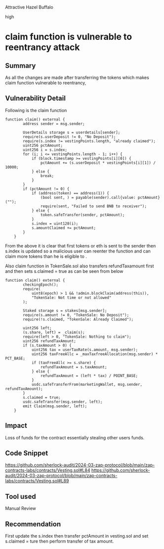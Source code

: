 Attractive Hazel Buffalo

high

# claim function is vulnerable to reentrancy attack

## Summary
As all the changes are made after transferring the tokens which makes claim function vulnerable to reentrancy,
## Vulnerability Detail
Following is the claim function 
```solidity
function claim() external {
        address sender = msg.sender;

        UserDetails storage s = userdetails[sender];
        require(s.userDeposit != 0, "No Deposit");
        require(s.index != vestingPoints.length, "already claimed");
        uint256 pctAmount;
        uint256 i = s.index;
        for (i; i <= vestingPoints.length - 1; i++) {
            if (block.timestamp >= vestingPoints[i][0]) {
                pctAmount += (s.userDeposit * vestingPoints[i][1]) / 10000;
            } else {
                break;
            }
        }
        if (pctAmount != 0) {
            if (address(token) == address(1)) {
                (bool sent, ) = payable(sender).call{value: pctAmount}("");
                require(sent, "Failed to send BNB to receiver");
            } else {
                token.safeTransfer(sender, pctAmount);
            }
            s.index = uint128(i);
            s.amountClaimed += pctAmount;
        }
    }
```
From the above it is clear that first tokens or eth is sent to the sender then s.index is updated so a malicious user can reenter the function and can claim more tokens than he is eligible to .

Also claim function in TokenSale.sol also transfers refundTaxamount first and then sets s.claimed = true as can be seen from below
```solidity
function claim() external {
        checkingEpoch();
        require(
            uint8(epoch) > 1 && !admin.blockClaim(address(this)),
            "TokenSale: Not time or not allowed"
        );

        Staked storage s = stakes[msg.sender];
        require(s.amount != 0, "TokenSale: No Deposit");
        require(!s.claimed, "TokenSale: Already Claimed");

        uint256 left;
        (s.share, left) = _claim(s);
        require(left > 0, "TokenSale: Nothing to claim");
        uint256 refundTaxAmount;
        if (s.taxAmount > 0) {
            uint256 tax = userTaxRate(s.amount, msg.sender);
            uint256 taxFreeAllc = _maxTaxfreeAllocation(msg.sender) * PCT_BASE;
            if (taxFreeAllc >= s.share) {
                refundTaxAmount = s.taxAmount;
            } else {
                refundTaxAmount = (left * tax) / POINT_BASE;
            }
            usdc.safeTransferFrom(marketingWallet, msg.sender, refundTaxAmount);
        }
        s.claimed = true;
        usdc.safeTransfer(msg.sender, left);
        emit Claim(msg.sender, left);
    }
```
## Impact
Loss of funds for the contract essentially stealing other users funds.
## Code Snippet
https://github.com/sherlock-audit/2024-03-zap-protocol/blob/main/zap-contracts-labs/contracts/Vesting.sol#L84
https://github.com/sherlock-audit/2024-03-zap-protocol/blob/main/zap-contracts-labs/contracts/Vesting.sol#L89
## Tool used

Manual Review

## Recommendation
First update the s.index then transfer pctAmount in vesting.sol
and set s.claimed = ture then perform transfer of tax amount.